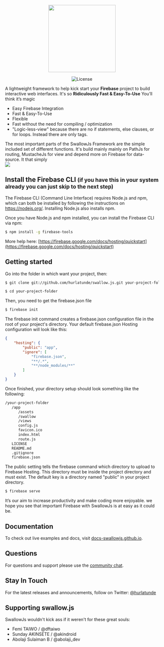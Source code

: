 
<p align="center">
<a href="https://docs-swallowjs.github.io/" target="_blank">
<img width="220"src="https://raw.githubusercontent.com/hurlatunde/swallow.js/master/app/swallow/utility/css/img/swallo_logo_footer.png">
</a>
</p>

<p align="center">
  <img src="https://img.shields.io/npm/l/vue.svg" alt="License">
</p>

A lightweight framework to help kick start your <b>Firebase</b> project to build interactive web interfaces. It's so <strong>Ridiculously Fast & Easy-To-Use</strong> You’ll think it’s magic
- Easy Firebase Integration
- Fast & Easy-To-Use
- Flexible
- Fast without the need for compiling / optimization
- "Logic-less-view" because there are no if statements, else clauses, or for loops. Instead there are only tags.

The most important parts of the SwallowJs Framework are the simple included set of different functions. It's build mainly mainly on PathJs for routing, MustacheJs for view and depend more on Firebase for data-source. It that simply
<br>
<img src="https://raw.githubusercontent.com/hurlatunde/swallow.js/master/app/swallow/utility/css/img/swallow.png" />
<br>

## Install the Firebase CLI <small>(if you have this in your system already you can just skip to the next step)</small>

The Firebase CLI (Command Line Interface) requires Node.js and npm, which can both be installed by following the instructions on https://nodejs.org/. Installing Node.js also installs npm.

Once you have Node.js and npm installed, you can install the Firebase CLI via npm:

```bash
$ npm install -g firebase-tools
```
More help here: [https://firebase.google.com/docs/hosting/quickstart](https://firebase.google.com/docs/hosting/quickstart)

## Getting started

Go into the folder in which want your project, then:

```bash
$ git clone git://github.com/hurlatunde/swallow.js.git your-project-folder
```

```bash
$ cd your-project-folder
```

Then, you need to get the firebase.json file

```bash
$ firebase init
```
The firebase init command creates a firebase.json configuration file in the root of your project's directory. Your default firebase.json Hosting configuration will look like this:

```json
{
    "hosting": {
        "public": "app",
        "ignore": [
            "firebase.json",
            "**/.*",
            "**/node_modules/**"
        ]
    }
}
```

Once finished, your directory setup should look something like the following:

```html
/your-project-folder
   /app
      /assets
      /swallow
      /views
      config.js
      favicon.ico
      index.html
      route.js
   LICENSE
   README.md
   .gitignore
   firebase.json
```

The public setting tells the firebase command which directory to upload to Firebase Hosting. This directory must be inside the project directory and must exist. The default key is a directory named "public" in your project directory.

```bash
$ firebase serve
```
It’s our aim to increase productivity and make coding more enjoyable. we hope you see that important Firebase with SwallowJs is at easy as it could be.

## Documentation

To check out live examples and docs, visit [docs-swallowjs.github.io](https://docs-swallowjs.github.io/).

## Questions

For questions and support please use the [community chat](https://chat.vuejs.org/).

## Stay In Touch

For the latest releases and announcements, follow on Twitter: [@hurlatunde](https://twitter.com/hurlatunde)

## Supporting swallow.js

SwallowJs wouldn't kick ass if it weren't for these great souls:

<ul>
<li> Femi TAIWO / @dftaiwo </li>
<li> Sunday AKINSETE / @akindroid </li>
<li> Abolaji Sulaiman B / @abolaji_dev </li>
</ul>